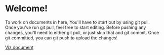 # Welcome!
To work on documents in here, You'll have to start out by using git pull. 
Once you've run git pull, feel free to start editing. Before pushing any changes, you'll need to either git pull, or just skip that and git commit. Once git committed, you can git push to upload the changes!

[Viz document](Business%20Assignment%20Viz.md)

